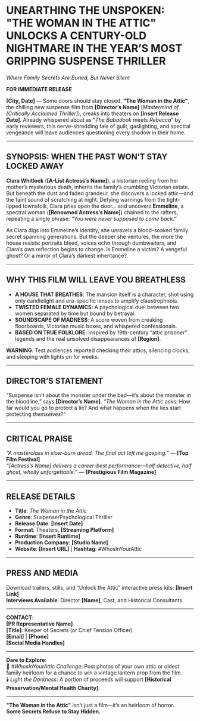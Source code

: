 # **UNEARTHING THE UNSPOKEN: "THE WOMAN IN THE ATTIC" UNLOCKS A CENTURY-OLD NIGHTMARE IN THE YEAR’S MOST GRIPPING SUSPENSE THRILLER**  
*Where Family Secrets Are Buried, But Never Silent*  

**FOR IMMEDIATE RELEASE**  

**[City, Date]** — Some doors should stay closed. **"The Woman in the Attic"**, the chilling new suspense film from **[Director’s Name]** (*Mastermind of [Critically Acclaimed Thriller]*), creaks into theaters on **[Insert Release Date]**. Already whispered about as “*The Babadook* meets *Rebecca*” by early reviewers, this nerve-shredding tale of guilt, gaslighting, and spectral vengeance will leave audiences questioning every shadow in their home.  

---

## **SYNOPSIS: WHEN THE PAST WON’T STAY LOCKED AWAY**  
**Clara Whitlock** (**[A-List Actress’s Name]**), a historian reeling from her mother’s mysterious death, inherits the family’s crumbling Victorian estate. But beneath the dust and faded grandeur, she discovers a locked attic—and the faint sound of scratching at night. Defying warnings from the tight-lipped townsfolk, Clara pries open the door… and uncovers **Emmeline**, a spectral woman (**[Renowned Actress’s Name]**) chained to the rafters, repeating a single phrase: *“You were never supposed to come back.”*  

As Clara digs into Emmeline’s identity, she unravels a blood-soaked family secret spanning generations. But the deeper she ventures, the more the house resists: portraits bleed, voices echo through dumbwaiters, and Clara’s own reflection begins to change. Is Emmeline a victim? A vengeful ghost? Or a mirror of Clara’s darkest inheritance?  

---

## **WHY THIS FILM WILL LEAVE YOU BREATHLESS**  
- **A HOUSE THAT BREATHES**: The mansion itself is a character, shot using only candlelight and era-specific lenses to amplify claustrophobia.  
- **TWISTED FEMALE DYNAMICS**: A psychological duel between two women separated by time but bound by betrayal.  
- **SOUNDSCAPE OF MADNESS**: A score woven from creaking floorboards, Victorian music boxes, and whispered confessionals.  
- **BASED ON TRUE FOLKLORE**: Inspired by 19th-century “attic prisoner” legends and the real unsolved disappearances of **[Region]**.  

**WARNING**: Test audiences reported checking their attics, silencing clocks, and sleeping with lights on for weeks.  

---

## **DIRECTOR’S STATEMENT**  
“Suspense isn’t about the monster under the bed—it’s about the monster in the bloodline,” says **[Director’s Name]**. *“The Woman in the Attic* asks: How far would you go to protect a lie? And what happens when the lies start protecting *themselves*?”  

---

## **CRITICAL PRAISE**  
*“A masterclass in slow-burn dread. The final act left me gasping.”* — **[Top Film Festival]**  
*“[Actress’s Name] delivers a career-best performance—half detective, half ghost, wholly unforgettable.”* — **[Prestigious Film Magazine]**  

---

## **RELEASE DETAILS**  
- **Title**: *The Woman in the Attic*  
- **Genre**: Suspense/Psychological Thriller  
- **Release Date**: **[Insert Date]**  
- **Format**: Theaters, **[Streaming Platform]**  
- **Runtime**: **[Insert Runtime]**  
- **Production Company**: **[Studio Name]**  
- **Website**: **[Insert URL]** | **Hashtag**: #WhosInYourAttic  

---

## **PRESS AND MEDIA**  
Download trailers, stills, and “Unlock the Attic” interactive press kits: **[Insert Link]**  
**Interviews Available**: Director **[Name]**, Cast, and Historical Consultants.  

---

**CONTACT**:  
**[PR Representative Name]**  
**[Title]**: Keeper of Secrets (or Chief Tension Officer)  
**[Email]** | **[Phone]**  
**[Social Media Handles]**  

--- 

**Dare to Explore**:  
🔑 *#WhosInYourAttic Challenge*: Post photos of your own attic or oldest family heirloom for a chance to win a vintage lantern prop from the film.  
🕯️ *Light the Darkness*: A portion of proceeds will support **[Historical Preservation/Mental Health Charity]**.  

---  

**"The Woman in the Attic"** isn’t just a film—it’s an heirloom of horror.  
**Some Secrets Refuse to Stay Hidden.**